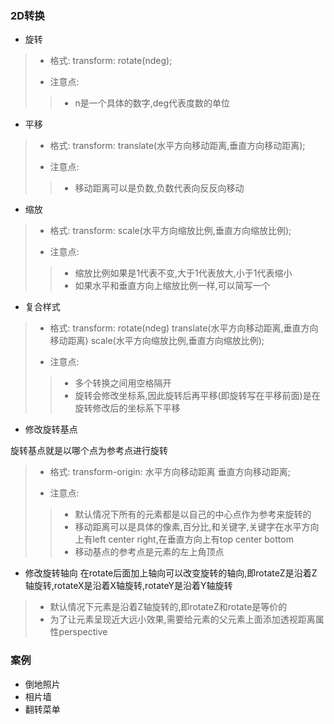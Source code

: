 ### 2D转换
* 旋转

> * 格式: transform: rotate(ndeg);
> 
> * 注意点:
>> * n是一个具体的数字,deg代表度数的单位

* 平移

> * 格式: transform: translate(水平方向移动距离,垂直方向移动距离);
>
> * 注意点: 
>> * 移动距离可以是负数,负数代表向反反向移动
 
* 缩放

> * 格式: transform: scale(水平方向缩放比例,垂直方向缩放比例);
>
> * 注意点: 
>> * 缩放比例如果是1代表不变,大于1代表放大,小于1代表缩小
>> * 如果水平和垂直方向上缩放比例一样,可以简写一个

* 复合样式

> * 格式: transform: rotate(ndeg) translate(水平方向移动距离,垂直方向移动距离) scale(水平方向缩放比例,垂直方向缩放比例);
>
> * 注意点: 
>> * 多个转换之间用空格隔开
>> * 旋转会修改坐标系,因此旋转后再平移(即旋转写在平移前面)是在旋转修改后的坐标系下平移

* 修改旋转基点

旋转基点就是以哪个点为参考点进行旋转

> * 格式: transform-origin: 水平方向移动距离 垂直方向移动距离;
>
> * 注意点: 
>> * 默认情况下所有的元素都是以自己的中心点作为参考来旋转的
>> * 移动距离可以是具体的像素,百分比,和关键字,关键字在水平方向上有left center right,在垂直方向上有top center bottom
>> * 移动基点的参考点是元素的左上角顶点

* 修改旋转轴向
在rotate后面加上轴向可以改变旋转的轴向,即rotateZ是沿着Z轴旋转,rotateX是沿着X轴旋转,rotateY是沿着Y轴旋转

> * 默认情况下元素是沿着Z轴旋转的,即rotateZ和rotate是等价的
> * 为了让元素呈现近大远小效果,需要给元素的父元素上面添加透视距离属性perspective

### 案例

* 倒地照片
* 相片墙
* 翻转菜单